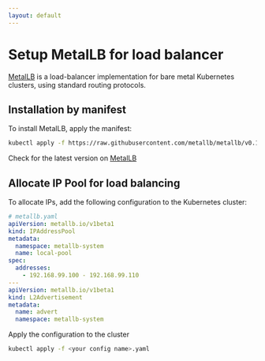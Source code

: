 ```yaml
---
layout: default
---
```

# Setup MetalLB for load balancer

[MetalLB](https://metallb.io/) is a load-balancer implementation for bare metal Kubernetes clusters, using standard routing protocols.

## Installation by manifest

To install MetalLB, apply the manifest:

```sh
kubectl apply -f https://raw.githubusercontent.com/metallb/metallb/v0.15.2/config/manifests/metallb-native.yaml
```

Check for the latest version on [MetalLB](https://metallb.io/installation/)

## Allocate IP Pool for load balancing

To allocate IPs, add the following configuration to the Kubernetes cluster:

```yaml
# metallb.yaml
apiVersion: metallb.io/v1beta1
kind: IPAddressPool
metadata:
  namespace: metallb-system
  name: local-pool
spec:
  addresses:
    - 192.168.99.100 - 192.168.99.110
---
apiVersion: metallb.io/v1beta1
kind: L2Advertisement
metadata:
  name: advert
  namespace: metallb-system
```

Apply the configuration to the cluster

```sh
kubectl apply -f <your config name>.yaml
```

